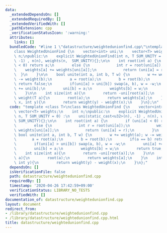 ```yaml
---
data:
  _extendedDependsOn: []
  _extendedRequiredBy: []
  _extendedVerifiedWith: []
  _pathExtension: cpp
  _verificationStatusIcon: ':warning:'
  attributes:
    links: []
  bundledCode: "#line 1 \"datastructure/weightedunionfind.cpp\"\ntemplate <class T>\n\
    class WeightedUnionFind {\n    vector<int> uni;\n    vector<T> weights;\n    int\
    \ n;\npublic:\n    explicit WeightedUnionFind(int n, T SUM_UNITY = 0) :\n    uni(static_cast<u32>(n),\
    \ -1) , n(n), weights(n,  SUM_UNITY){};\n\n    int root(int a) {\n        if (uni[a]\
    \ < 0) return a;\n        else {\n            int r = root(uni[a]);\n        \
    \    weights[a] += weights[uni[a]];\n            return (uni[a] = r);\n      \
    \  }\n    }\n\n    bool unite(int a, int b, T w) {\n        w += weight(a); w\
    \ -= weight(b);\n        a = root(a);\n        b = root(b);\n        if(a == b)\
    \ return false;\n        if(uni[a] > uni[b]) swap(a, b), w = -w;\n        uni[a]\
    \ += uni[b];\n        uni[b] = a;\n        weights[b] = w;\n        return true;\n\
    \    }\n\n    int size(int a){\n        return -uni[root(a)];\n    }\n\n    T\
    \ weight(T a){\n        root(a);\n        return weights[a];\n    }\n    int diff(int\
    \ x, int y){\n        return weight(y) - weight(x);\n    }\n};\n"
  code: "template <class T>\nclass WeightedUnionFind {\n    vector<int> uni;\n   \
    \ vector<T> weights;\n    int n;\npublic:\n    explicit WeightedUnionFind(int\
    \ n, T SUM_UNITY = 0) :\n    uni(static_cast<u32>(n), -1) , n(n), weights(n, \
    \ SUM_UNITY){};\n\n    int root(int a) {\n        if (uni[a] < 0) return a;\n\
    \        else {\n            int r = root(uni[a]);\n            weights[a] +=\
    \ weights[uni[a]];\n            return (uni[a] = r);\n        }\n    }\n\n   \
    \ bool unite(int a, int b, T w) {\n        w += weight(a); w -= weight(b);\n \
    \       a = root(a);\n        b = root(b);\n        if(a == b) return false;\n\
    \        if(uni[a] > uni[b]) swap(a, b), w = -w;\n        uni[a] += uni[b];\n\
    \        uni[b] = a;\n        weights[b] = w;\n        return true;\n    }\n\n\
    \    int size(int a){\n        return -uni[root(a)];\n    }\n\n    T weight(T\
    \ a){\n        root(a);\n        return weights[a];\n    }\n    int diff(int x,\
    \ int y){\n        return weight(y) - weight(x);\n    }\n};"
  dependsOn: []
  isVerificationFile: false
  path: datastructure/weightedunionfind.cpp
  requiredBy: []
  timestamp: '2020-04-26 17:42:59+09:00'
  verificationStatus: LIBRARY_NO_TESTS
  verifiedWith: []
documentation_of: datastructure/weightedunionfind.cpp
layout: document
redirect_from:
- /library/datastructure/weightedunionfind.cpp
- /library/datastructure/weightedunionfind.cpp.html
title: datastructure/weightedunionfind.cpp
---
```

